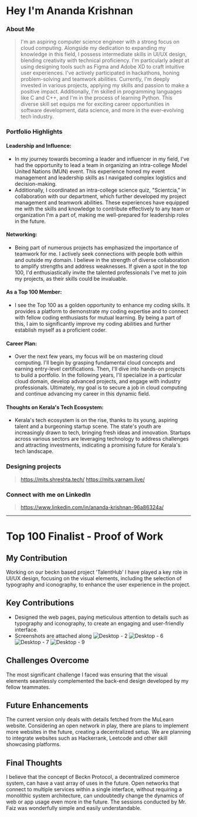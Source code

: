 # Hey I'm Ananda Krishnan

### About Me

> I'm an aspiring computer science engineer with a strong focus on cloud computing. Alongside my dedication to expanding my knowledge in this field, I possess intermediate skills in UI/UX design, blending creativity with technical proficiency. I'm particularly adept at using designing tools such as Figma and Adobe XD to craft intuitive user experiences. I've actively participated in hackathons, honing problem-solving and teamwork abilities. Currently, I'm deeply invested in various projects, applying my skills and passion to make a positive impact. Additionally, I'm skilled in programming languages like C and C++, and I'm in the process of learning Python. This diverse skill set equips me for exciting career opportunities in software development, data science, and more in the ever-evolving tech industry.


### Portfolio Highlights



#### Leadership and Influence:

- In my journey towards becoming a leader and influencer in my field, I've had the opportunity to lead a team in organizing an intra-college Model United Nations (MUN) event. This experience honed my event management and leadership skills as I navigated complex logistics and decision-making.
- Additionally, I coordinated an intra-college science quiz, "Scientcia," in collaboration with our department, which further developed my project management and teamwork abilities. These experiences have equipped me with the skills and knowledge to contribute effectively to any team or organization I'm a part of, making me well-prepared for leadership roles in the future.

#### Networking:

- Being part of numerous projects has emphasized the importance of teamwork for me. I actively seek connections with people both within and outside my domain. I believe in the strength of diverse collaboration to amplify strengths and address weaknesses. If given a spot in the top 100, I'd enthusiastically invite the talented professionals I've met to join my projects, as their skills could be invaluable.

#### As a Top 100 Member: 

- I see the Top 100 as a golden opportunity to enhance my coding skills. It provides a platform to demonstrate my coding expertise and to connect with fellow coding enthusiasts for mutual learning. By being a part of this, I aim to significantly improve my coding abilities and further establish myself as a proficient coder.

#### Career Plan: 

- Over the next few years, my focus will be on mastering cloud computing. I'll begin by grasping fundamental cloud concepts and earning entry-level certifications. Then, I'll dive into hands-on projects to build a portfolio. In the following years, I'll specialize in a particular cloud domain, develop advanced projects, and engage with industry professionals. Ultimately, my goal is to secure a job in cloud computing and continue advancing my career in this dynamic field.

#### Thoughts on Kerala's Tech Ecosystem: 

- Kerala's tech ecosystem is on the rise, thanks to its young, aspiring talent and a burgeoning startup scene. The state's youth are increasingly drawn to tech, bringing fresh ideas and innovation. Startups across various sectors are leveraging technology to address challenges and attracting investments, indicating a promising future for Kerala's tech landscape.

### Designing projects
 > https://mits.shreshta.tech/
 https://mits.varnam.live/
 
### Connect with me on LinkedIn
> https://www.linkedin.com/in/ananda-krishnan-96a86324a/
---

# Top 100 Finalist - Proof of Work

## My Contribution
Working on our beckn based project 'TalentHub' I have played a key role in UI/UX design, focusing on the visual elements, including the selection of typography and iconography, to enhance the user experience in the project.

## Key Contributions
- Designed the web pages, paying meticulous attention to details such as typography and iconography, to create an engaging and user-friendly interface.
- Screenshots are attached along
![Desktop - 2](https://github.com/insertyourusernamehere/Top-100-Coders/assets/114121995/3f233a4b-0c2e-4414-b675-758de11a3ce8)
![Desktop - 6](https://github.com/insertyourusernamehere/Top-100-Coders/assets/114121995/1e5416ec-1d87-4bc3-b9e7-a2af9f2eee3d)
![Desktop - 7](https://github.com/insertyourusernamehere/Top-100-Coders/assets/114121995/60fa6e01-3c9e-425b-ae33-1cecd890da72)
![Desktop - 9](https://github.com/insertyourusernamehere/Top-100-Coders/assets/114121995/b5672806-f293-43f4-b43e-6a3b3a98ee43)


## Challenges Overcome
The most significant challenge I faced was ensuring that the visual elements seamlessly complemented the back-end design developed by my fellow teammates.

## Future Enhancements
The current version only deals with details fetched from the MuLearn website. Considering an open network in play, there are plans to implement more websites in the future, creating a decentralized setup. We are planning to integrate websites such as Hackerrank, Leetcode and other skill showcasing platforms.

## Final Thoughts
I believe that the concept of Beckn Protocol, a decentralized commerce system, can have a vast array of uses in the future. Open networks that connect to multiple services within a single interface, without requiring a monolithic system architecture, can undoubtedly change the dynamics of web or app usage even more in the future. The sessions conducted by Mr. Faiz was wonderfully simple and easily understandable.


